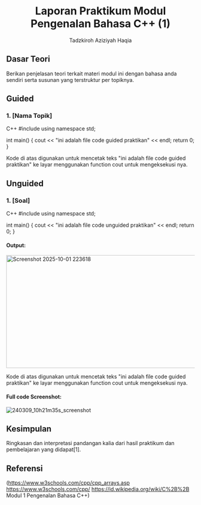 # <h1 align="center">Laporan Praktikum Modul Pengenalan Bahasa C++ (1)</h1>
<p align="center">Tadzkiroh Aziziyah Haqia</p>

## Dasar Teori

Berikan penjelasan teori terkait materi modul ini dengan bahasa anda sendiri serta susunan yang terstruktur per topiknya.

## Guided 

### 1. [Nama Topik]

C++
#include <iostream>
using namespace std;

int main() {
    cout << "ini adalah file code guided praktikan" << endl;
    return 0;
}

Kode di atas digunakan untuk mencetak teks "ini adalah file code guided praktikan" ke layar menggunakan function cout untuk mengeksekusi nya.

## Unguided 

### 1. [Soal]

C++
#include <iostream>
using namespace std;

int main() {
    cout << "ini adalah file code unguided praktikan" << endl;
    return 0;
}

#### Output:
<img width="934" height="302" alt="Screenshot 2025-10-01 223618" src="https://github.com/user-attachments/assets/284a82dc-9a0a-4762-a4cc-f190a942dff3" />


Kode di atas digunakan untuk mencetak teks "ini adalah file code guided praktikan" ke layar menggunakan function cout untuk mengeksekusi nya.

#### Full code Screenshot:
![240309_10h21m35s_screenshot](https://github.com/suxeno/Struktur-Data-Assignment/assets/111122086/41e9641c-ad4e-4e50-9ca4-a0215e336b04)


## Kesimpulan
Ringkasan dan interpretasi pandangan kalia dari hasil praktikum dan pembelajaran yang didapat[1].

## Referensi
(https://www.w3schools.com/cpp/cpp_arrays.asp
https://www.w3schools.com/cpp/
https://id.wikipedia.org/wiki/C%2B%2B
Modul 1 Pengenalan Bahasa C++)
